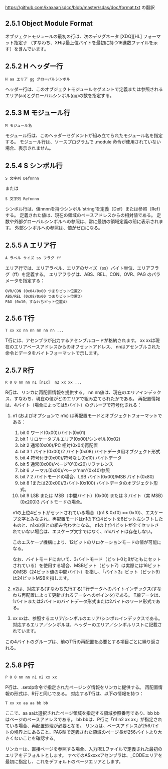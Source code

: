 https://github.com/ixaxaar/sdcc/blob/master/sdas/doc/format.txt の翻訳

## 2.5.1 Object Module Format

オブジェクトモジュールの最初の行は、次のデジグネータ [XDQ][HL] フォーマット指定子
（すなわち、XHは最上位バイトを最初に持つ16進数ファイルを示す）を含んでいます。
## 2.5.2 H ヘッダー行

    H aa エリア gg グローバルシンボル

ヘッダー行は、このオブジェクトモジュールセグメントで定義または参照されるエリア(aa)とグローバルシンボル(gg)の数を指定する。
## 2.5.3 M モジュール行

    M モジュール名

モジュール行は、このヘッダーセグメントが組み立てられたモジュール名を指定する。
モジュール行は、ソースプログラムで .module 命令が使用されていない場合、表示されません。
## 2.5.4 S シンボル行

    S 文字列 Defnnnn

または

    S 文字列 Refnnnn

シンボル行は、値nnnnを持つシンボル'string'を定義（Def）または参照（Ref）する。
定義された値は、現在の領域のベースアドレスからの相対値である。
定数や外部グローバルシンボルへの参照は、常に最初の領域定義の前に表示されます。
外部シンボルへの参照は、値がゼロになる。
## 2.5.5 A エリア行

    A ラベル サイズ ss フラグ ff

エリア行では、エリアラベル、エリアのサイズ（ss）バイト単位、エリアフラグ（ff）を定義する。
エリアフラグは、ABS、REL、CON、OVR、PAG のパラメータを指定する：

    OVR/CON (0x04/0x00 つまりビット位置2)
    ABS/REL (0x08/0x00 つまりビット位置3)
    PAG (0x10、すなわちビット位置4)
## 2.5.6 T行

    T xx xx nn nn nn nn nn ...

T行には、アセンブラが出力するアセンブルコードが格納されます。
xx xxは現在のエリアベースアドレスからのオフセットアドレス、
nnはアセンブルされた命令とデータをバイトフォーマットで示します。
## 2.5.7 R行

    R 0 0 nn nn n1 [n1x]  n2 xx xx ...

R行は、リンカに再配置情報を提供する。
nn nn値は、現在のエリアインデックス、すなわち、現在の値がどのエリアで組み立てられたかである。
再配置情報は、4バイト（場合によっては5バイト）のグループで符号化される：

1) n1 (およびオプションで n1x) は再配置モードとオブジェクトフォーマットである：

    1.  bit 0 ワード(0x00)/バイト(0x01)
    2.  bit 1 リロケータブルエリア(0x00)/シンボル(0x02)
    3.  bit 2 通常(0x00)/PC 相対(0x04)再配置
    4.  bit 3 1 バイト(0x00)/2 バイト(0x08) バイトデータ用オブジェクト形式
    5.  bit 4 符号付き(0x00)/符号なし(0x10) バイトデータ
    6.  bit 5 通常(0x00)/ページ'0'(0x20)リファレンス
    7.  bit 6 ノーマル(0x00)/ページ'nnn'(0x40)参照
    8.  bit 7 2 バイトモードの場合、LSB バイト(0x00)/MSB バイト(0x80)
    9.  bit 8 1または2(0x00)/3バイト(0x100) バイトデータのオブジェクト形式。
    10. bit 9 LSB または MSB（中間バイト）(0x00) または 3 バイト（実 MSB）(0x200)3 バイトモードの場合。

    n1の上位4ビットがセットされている場合（(n1 & 0xf0) == 0xf0）、エスケープ文字とみなされ、再配置モードはn1の下位4ビットを8ビット左シフトしたものと、n1xの値との組み合わせになる。
    n1の上位4ビットが全てセットされていない場合は、エスケープ文字ではなく、n1xバイトは存在しない。

    このエスケープ機構により、12ビットのリロケーションモードの値が可能になる。

    なお、バイトモードにおいて、3バイトモード（ビット0と8がともにセットされている）を使用する場合、MSBビット（ビット7）は実際には16ビットのMSB（24ビット値の中間バイト）を指し、「バイト3」ビット（ビット9）は24ビットMSBを指します。

2) n2は、対応する(すなわち先行する)T行データへのバイトインデックス(すなわち再配置によって更新されるデータへのポインタ)である。
T線データは、1バイトまたは2バイトのバイトデータ形式または2バイトのワード形式である。

3) xx xxは、参照するエリア/シンボルのエリア/シンボルインデックスである。
対応するエリア／シンボルは，ヘッダーのエリア／シンボルリストに記載されています。


この4バイトのグループは、前のT行の再配置を必要とする項目ごとに繰り返される。
## 2.5.8 P行

    P 0 0 nn nn n1 n2 xx xx

P行は、.setdp命令で指定されたページング情報をリンカに提供する。
再配置情報の形式は、R行と同じである。
対応するT行は、以下の情報を持つ：

    T xx xx aa aa bb bb

ここで、aa aaは選択されたページ領域を指定する領域参照番号であり、bb bbはページのベースアドレスである。
bb bbは、P行に「n1 n2 xx xx」が指定されている場合、再配置処理が必要となる。
リンカは、ベースアドレスが256バイトの境界上にあること、PAG型で定義された領域のページ長が256バイトより大きくないことを確認する。

リンカーは、直接ページを参照する場合、入力RELファイルで定義された最初のエリアをデフォルトとします。
すべてのASxxxxアセンブラは、_CODEエリアを最初に指定し、これをデフォルトのページエリアとします。
